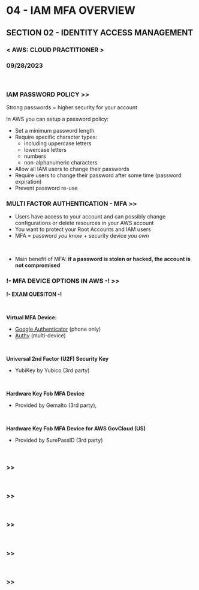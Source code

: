 # 04 - IAM MFA OVERVIEW

## SECTION 02 - IDENTITY ACCESS MANAGEMENT <br>

### < AWS: CLOUD PRACTITIONER > <br>

### 09/28/2023 <br>

<br>

### IAM PASSWORD POLICY >>

Strong passwords = higher security for your account

In AWS you can setup a password policy:

- Set a minimum password length
- Require specific character types:
  - including uppercase letters
  - lowercase letters
  - numbers
  - non-alphanumeric characters
- Allow all IAM users to change their passwords
- Require users to change their password after some time (password expiration)
- Prevent password re-use
  <br>

### MULTI FACTOR AUTHENTICATION - MFA >>

- Users have access to your account and can possibly change configurations or delete resources in your AWS account
- You want to protect your Root Accounts and IAM users
- MFA = password _you know_ + security device _you own_

<br>

- Main benefit of MFA:
  **if a password is stolen or hacked, the account is not compromised**
  <br>

### !- MFA DEVICE OPTIONS IN AWS -! >>

**!- EXAM QUESITON -!**

<br>

**Virtual MFA Device:**

- [Google Authenticator](https://play.google.com/store/apps/details?id=com.google.android.apps.authenticator2&hl=en_CA&gl=US) (phone only)
- [Authy](https://authy.com/) (multi-device)

<br>

**Universal 2nd Factor (U2F) Security Key**

- YubiKey by Yubico (3rd party)

<br>

**Hardware Key Fob MFA Device**

- Provided by Gemalto (3rd party),

<br>

**Hardware Key Fob MFA Device for AWS GovCloud (US)**

- Provided by SurePassID (3rd party)

<br>

### >>

<br>

### >>

<br>

### >>

<br>

### >>

<br>

### >>

<br>
